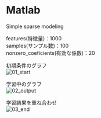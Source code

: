 # Matlab
Simple sparse modeling

features(特徴量)：1000  
samples(サンプル数)：100  
nonzero_coeficients(有効な係数)：20  

初期条件のグラフ  
![01_start](https://user-images.githubusercontent.com/42762392/46423080-b44cd980-c770-11e8-9df1-ce2649fd5388.gif)

学習中のグラフ  
![02_output](https://user-images.githubusercontent.com/42762392/46423081-b44cd980-c770-11e8-9ce6-6774ed4071ba.gif)

学習結果を重ね合わせ  
![03_end](https://user-images.githubusercontent.com/42762392/46423082-b4e57000-c770-11e8-9079-d299652d863b.gif)
